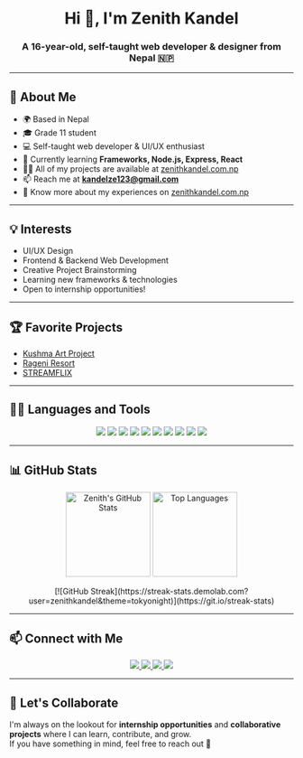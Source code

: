<h1 align="center">Hi 👋, I'm Zenith Kandel</h1>
<h3 align="center">A 16-year-old, self-taught web developer & designer from Nepal 🇳🇵</h3>

---

## 🚀 About Me

- 🌍 Based in Nepal  
- 🎓 Grade 11 student  
- 💻 Self-taught web developer & UI/UX enthusiast  
- 🌱 Currently learning **Frameworks, Node.js, Express, React**  
- 👨‍💻 All of my projects are available at [zenithkandel.com.np](https://zenithkandel.com.np)  
- 📫 Reach me at **kandelze123@gmail.com**  
- 📄 Know more about my experiences on [zenithkandel.com.np](https://zenithkandel.com.np)  

---

## 💡 Interests

- UI/UX Design  
- Frontend & Backend Web Development  
- Creative Project Brainstorming  
- Learning new frameworks & technologies  
- Open to internship opportunities!  

---

## 🏆 Favorite Projects

- [Kushma Art Project](https://github.com/zenithkandel/kushma-art-project)  
- [Rageni Resort](https://github.com/zenithkandel/rageni-resort)  
- [STREAMFLIX](https://github.com/zenithkandel/STREAMFLIX)  

---

## 🧑‍💻 Languages and Tools

<p align="center">
  <img src="https://img.shields.io/badge/HTML5-E34F26?style=for-the-badge&logo=html5&logoColor=white" />
  <img src="https://img.shields.io/badge/CSS3-1572B6?style=for-the-badge&logo=css3&logoColor=white" />
  <img src="https://img.shields.io/badge/JavaScript-F7DF1E?style=for-the-badge&logo=javascript&logoColor=black" />
  <img src="https://img.shields.io/badge/Node.js-43853D?style=for-the-badge&logo=node.js&logoColor=white" />
  <img src="https://img.shields.io/badge/PHP-777BB4?style=for-the-badge&logo=php&logoColor=white" />
  <img src="https://img.shields.io/badge/MySQL-005C84?style=for-the-badge&logo=mysql&logoColor=white" />
  <img src="https://img.shields.io/badge/MongoDB-4EA94B?style=for-the-badge&logo=mongodb&logoColor=white" />
  <img src="https://img.shields.io/badge/Git-F05032?style=for-the-badge&logo=git&logoColor=white" />
  <img src="https://img.shields.io/badge/Photoshop-31A8FF?style=for-the-badge&logo=adobe-photoshop&logoColor=white" />
  <img src="https://img.shields.io/badge/Python-3776AB?style=for-the-badge&logo=python&logoColor=white" />
</p>

---

## 📊 GitHub Stats

<p align="center">
  <img src="https://github-readme-stats.vercel.app/api?username=zenithkandel&show_icons=true&locale=en&theme=tokyonight" alt="Zenith's GitHub Stats" height="150"/>
  <img src="https://github-readme-stats.vercel.app/api/top-langs?username=zenithkandel&show_icons=true&locale=en&layout=compact&theme=tokyonight" alt="Top Languages" height="150"/>
</p>

<p align="center">
  [![GitHub Streak](https://streak-stats.demolab.com?user=zenithkandel&theme=tokyonight)](https://git.io/streak-stats)
</p>

---

## 📫 Connect with Me

<p align="center">
  <a href="https://www.linkedin.com/in/zenith-kandel-8a7781320/" target="blank">
    <img src="https://img.shields.io/badge/LinkedIn-Zenith%20Kandel-blue?style=for-the-badge&logo=linkedin" />
  </a>
  <a href="https://www.facebook.com/kandel.zenith" target="blank">
    <img src="https://img.shields.io/badge/Facebook-@kandel.zenith-1877F2?style=for-the-badge&logo=facebook&logoColor=white" />
  </a>
  <a href="https://www.instagram.com/kandel.zenith/" target="blank">
    <img src="https://img.shields.io/badge/Instagram-@kandel.zenith-E4405F?style=for-the-badge&logo=instagram&logoColor=white" />
  </a>
  <a href="mailto:kandelze123@gmail.com">
    <img src="https://img.shields.io/badge/Email-kandelze123%40gmail.com-red?style=for-the-badge&logo=gmail&logoColor=white" />
  </a>
</p>

---

## 🙌 Let's Collaborate

I'm always on the lookout for **internship opportunities** and **collaborative projects** where I can learn, contribute, and grow.  
If you have something in mind, feel free to reach out 🚀
